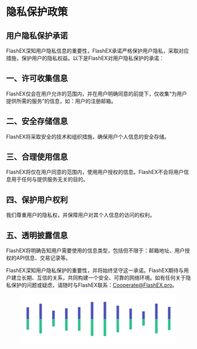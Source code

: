 # 隐私保护政策



## 用户隐私保护承诺

FlashEX深知用户隐私信息的重要性，FlashEX承诺严格保护用户隐私，采取对应措施，保护用户的隐私权益。以下是FlashEX对用户隐私保护的承诺：

## 一、许可收集信息

FlashEX仅会在用户允许的范围内，并在用户明确同意的前提下，仅收集“为用户提供所需的服务”的信息，如：用户的注册邮箱。

## 二、安全存储信息

FlashEX将采取安全的技术和组织措施，确保用户个人信息的安全存储。

## 三、合理使用信息

FlashEX将仅在用户同意的范围内，使用用户授权的信息。FlashEX不会将用户信息用于任何与提供服务无关的目的。

## 四、保护用户权利

我们尊重用户的隐私权，并保障用户对其个人信息的访问的权利。

## 五、透明披露信息

FlashEX将明确告知用户需要使用的信息类型，包括但不限于：邮箱地址、用户授权的API信息、交易记录等。

FlashEX深知用户隐私保护的重要性，并将始终坚守这一承诺。FlashEX期待与用户建立长期、互信的关系，共同构建一个安全、可靠的网络环境。如有任何关于隐私保护的问题或疑虑，请随时与FlashEX联系：Cooperate@FlashEX.pro。

<figure><img src="../.gitbook/assets/Pagination (2).png" alt=""><figcaption></figcaption></figure>
